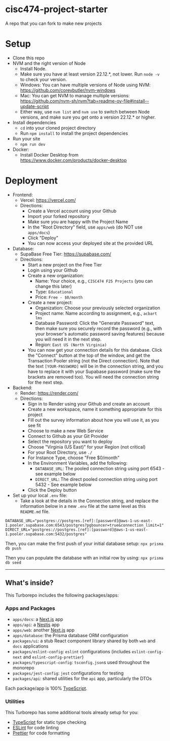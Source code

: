 # cisc474-project-starter

A repo that you can fork to make new projects

# Setup

- Clone this repo
- NVM and the right version of Node
  - Install Node.
  - Make sure you have at least version 22.12.\*, not lower. Run `node -v` to check your version.
  - Windows: You can have multiple versions of Node using NVM: <https://github.com/coreybutler/nvm-windows>
  - Mac: You can get NVM to manage multiple versions: https://github.com/nvm-sh/nvm?tab=readme-ov-file#install--update-script
  - Either way, use `nvm list` and `nvm use` to switch between Node versions, and make sure you get onto a version 22.12.\* or higher.
- Install dependencies
  - `cd` into your cloned project directory
  - Run `npm install` to install the project dependencies
- Run your site
  - `npm run dev`
- Docker:
  - Install Docker Desktop from <https://www.docker.com/products/docker-desktop>

# Deployment

- Frontend:
  - Vercel: https://vercel.com/
  - Directions:
    - Create a Vercel account using your Github
    - Import your forked repository
    - Make sure you are happy with the Project Name
    - In the "Root Directory" field, use `apps/web` (do NOT use `apps/docs`)
    - Click "Deploy"
    - You can now access your deployed site at the provided URL
- Database:
  - SupaBase Free Tier: https://supabase.com/
  - Directions:
    - Start a new project on the Free Tier
    - Login using your Github
    - Create a new organization:
      - Name: Your choice, e.g., `CISC474 F25 Projects` (you can change this later)
      - Type: `Educational`
      - Price: `Free - $0/month`
    - Create a new project:
      - Organization: Choose your previously selected organization
      - Project name: Name according to assignment, e.g., `acbart lms`
      - Database Password: Click the "Generate Password" text, then make sure you securely record the password (e.g., with your browser's automatic password saving features) because you will need it in the next step.
      - Region: `East US (North Virginia)`
    - You can now get your connection details for this database. Click the "Connect" button at the top of the window, and get the Transaction Pooler string (not the Direct connection). Note that the text `[YOUR-PASSWORD]` will be in the connection string, and you have to replace it with your Supabase password (make sure the brackets are removed too). You will need the connection string for the next step.
- Backend:
  - Render: https://render.com/
  - Directions:
    - Sign in to Render using your Github and create an account
    - Create a new workspace, name it something appropriate for this project
    - Fill out the survey information about how you will use it, as you see fit
    - Choose to make a new Web Service
    - Connect to Github as your Git Provider
    - Select the repository you want to deploy
    - Choose "Virginia (US East)" for your Region (not critical)
    - For your Root Directory, use `./`
    - For Instance Type, choose "Free $0/month"
    - In the Environment Variables, add the following:
      - `DATABASE_URL`: The pooled connection string using port 6543 - see example below
      - `DIRECT_URL`: The direct pooled connection string using port 5432 - See example below
    - Click the Deploy button
- Set up your local `.env` file:
  - Take a look at the details in the Connection string, and replace the information below in a new `.env` file at the same level as this `README.md` file.

```
DATABASE_URL="postgres://postgres.[ref]:[password]@aws-1-us-east-1.pooler.supabase.com:6543/postgres?pgbouncer=true&connection_limit=1"
DIRECT_URL="postgres://postgres.[ref]:[password]@aws-1-us-east-1.pooler.supabase.com:5432/postgres"
```

Then, you can make the first push of your initial database setup: `npx prisma db push`

Then you can populate the database with an initial row by using: `npx prisma db seed`

---

## What's inside?

This Turborepo includes the following packages/apps:

### Apps and Packages

- `apps/docs`: a [Next.js](https://nextjs.org/) app
- `apps/api`: a [Nestjs](https://nodejs.org/) app
- `apps/web`: another [Next.js](https://nextjs.org/) app
- `apps/database`: the Prisma database ORM configuration
- `packages/ui`: a stub React component library shared by both `web` and `docs` applications
- `packages/eslint-config`: `eslint` configurations (includes `eslint-config-next` and `eslint-config-prettier`)
- `packages/typescript-config`: `tsconfig.json`s used throughout the monorepo
- `packages/jest-config`: `jest` configurations for testing
- `packages/api`: shared utilities for the `api` app, particularly the DTOs

Each package/app is 100% [TypeScript](https://www.typescriptlang.org/).

### Utilities

This Turborepo has some additional tools already setup for you:

- [TypeScript](https://www.typescriptlang.org/) for static type checking
- [ESLint](https://eslint.org/) for code linting
- [Prettier](https://prettier.io) for code formatting
